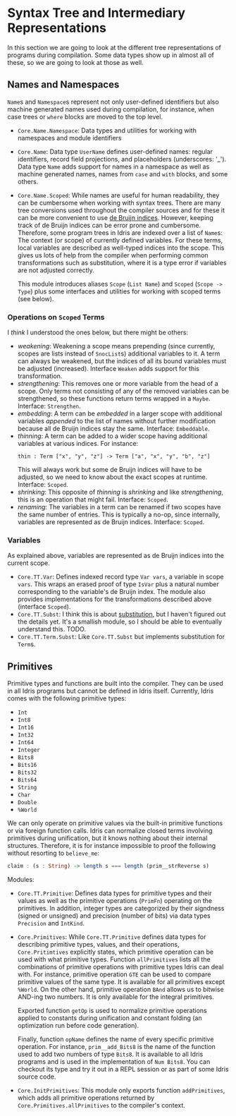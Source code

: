 # Syntax Tree and Intermediary Representations

In this section we are going to look at the different tree
representations of programs during compilation. Some data types
show up in almost all of these, so we are going to look at those
as well.

## Names and Namespaces

`Name`s and `Namespace`s represent not only user-defined identifiers
but also machine generated names used during compilation, for instance,
when case trees or `where` blocks are moved to the top level.

* `Core.Name.Namespace`: Data types and utilities for working
  with namespaces and module identifiers
* `Core.Name`: Data type `UserName` defines user-defined names:
  regular identifiers, record field projections, and placeholders
  (underscores: '_'). Data type `Name` adds support for names in a
  namespace as well as machine generated names, names from `case`
  and `with` blocks, and some others.
* `Core.Name.Scoped`: While names are useful for human readability, they
  can be cumbersome when working with syntax trees. There are many
  tree conversions used throughout the compiler sources and for these
  it can be more convenient to use
  [de Bruijn indices](https://en.wikipedia.org/wiki/De_Bruijn_index). However,
  keeping track of de Bruijn indices can be error prone and cumbersome.
  Therefore, some program trees in Idris are indexed over a list
  of `Name`s: The context (or scope) of currently defined variables.
  For these terms, local variables are described as well-typed indices
  into the scope.
  This gives us lots of help from the compiler when performing
  common transformations such as substitution, where it is a type
  error if variables are not adjusted correctly.

  This module introduces aliases `Scope` (`List Name`) and
  `Scoped` (`Scope -> Type`) plus some interfaces and utilities
  for working with scoped terms (see below).

### Operations on `Scoped` Terms

I *think* I understood the ones below, but there might be others:

* *weakening*: Weakening a scope means prepending (since currently, scopes
  are lists instead of `SnocList`s) additional variables to it.
  A term can always be weakened, but the indices of all its
  bound variables must be adjusted (increased).
  Interface `Weaken` adds support for this transformation.
* *strengthening*: This removes one or more variable from the head of
  a scope. Only terms not consisting of any of the removed variables
  can be strengthened, so these functions return terms wrapped in a
  `Maybe`. Interface: `Strengthen`.
* *embedding*: A term can be *embedded* in a larger scope with additional
  variables *appended* to the list of names without further modification
  because all de Bruijn indices stay the same. Interface: `Embeddable`.
* *thinning*: A term can be added to a wider scope having additional
  variables at various indices. For instance:
  ```
  thin : Term ["x", "y", "z"] -> Term ["a", "x", "y", "b", "z"]
  ```
  This will always work but some de Bruijn indices will have to be
  adjusted, so we need to know about the exact scopes at runtime.
  Interface: `Scoped`.
* *shrinking*: This opposite of *thinning* is *shrinking* and like
  *strengthening*, this is an operation that might fail.
  Interface: `Scoped`.
* *renaming*: The variables in a term can be renamed if two scopes have
  the same number of entries. This is typically a no-op, since internally,
  variables are represented as de Bruijn indices. Interface: `Scoped`.

### Variables

As explained above, variables are represented as de Bruijn indices into
the current scope.

* `Core.TT.Var`: Defines indexed record type `Var vars`, a variable in scope
  `vars`. This wraps an erased proof of type `IsVar` plus a natural number
  corresponding to the variable's de Bruijn index. The module also
  provides implementations for the transformations described above
  (interface `Scoped`).
* `Core.TT.Subst`: I think this is about
  [substitution](https://en.wikipedia.org/wiki/Lambda_calculus), but I haven't
  figured out the details yet. It's a smallish module, so I should be able to
  eventually understand this. TODO.
* `Core.TT.Term.Subst`: Like `Core.TT.Subst` but implements substitution
  for `Term`s.

## Primitives

Primitive types and functions are built into the compiler. They can be
used in all Idris programs but cannot be defined in Idris itself.
Currently, Idris comes with the following primitive types:

* `Int`
* `Int8`
* `Int16`
* `Int32`
* `Int64`
* `Integer`
* `Bits8`
* `Bits16`
* `Bits32`
* `Bits64`
* `String`
* `Char`
* `Double`
* `%World`

We can only operate on primitive values via the built-in primitive functions or
via foreign function calls. Idris can normalize closed terms involving primitives
during unification, but it knows nothing about their internal structures. Therefore,
it is for instance impossible to proof the following without resorting to
`believe_me`:

```haskell
claim : (s : String) -> length s === length (prim__strReverse s)
```

Modules:

* `Core.TT.Primitive`: Defines data types for primitive types and their values
  as well as the primitive operations (`PrimFn`) operating on the primitives.
  In addition, integer types are categorized by their signdness (signed or unsigned)
  and precision (number of bits) via data types `Precision` and `IntKind`.
* `Core.Primitives`: While `Core.TT.Primitive` defines data types for describing
  primitive types, values, and their operations, `Core.Pritimtives` explicitly
  states, which primitive operation can be used with what primitive types.
  Function `allPrimitives` lists all the combinations of primitive operations
  with primitive types Idris can deal with. For instance, primitive operation
  `GTE` can be used to compare primitive values of the same type. It is
  available for all primitives except `%World`. On the other hand, primitive
  operation `BAnd` allows us to bitwise AND-ing two numbers. It is only available
  for the integral primitives.

  Exported function `getOp` is used to normalize primitive operations applied
  to constants during unification and constant folding (an optimization
  run before code generation).

  Finally, function `opName` defines the name of every specific primitive
  operation. For instance, `prim__add_Bits8` is the name of the function used
  to add two numbers of type `Bits8`. It is available to all Idris programs
  and is used in the implementation of `Num Bits8`. You can checkout its type
  and try it out in a REPL session or as part of some Idris source code.
* `Core.InitPrimitives`: This module only exports function `addPrimitives`, which
  adds all primitive operations returned by `Core.Primitives.allPrimitives` to
  the compiler's context.

